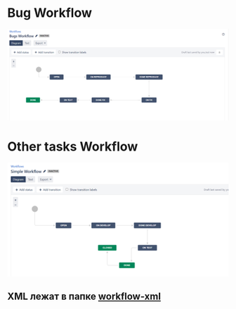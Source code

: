 # Bug Workflow

![01.png](img%2F01.png)


# Other tasks Workflow

![02.png](img%2F02.png)

## XML лежат в папке [workflow-xml](workflow-xml)
